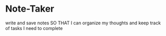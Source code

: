 # Note-Taker
write and save notes SO THAT I can organize my thoughts and keep track of tasks I need to complete
